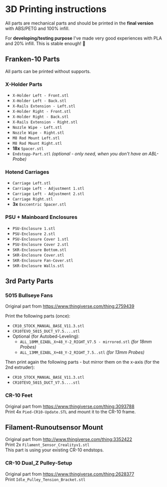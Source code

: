 # 3D Printing instructions

All parts are mechanical parts and should be printed in the **final version** with ABS/PETG and 100% infill.

For **developing/testing purpose** I've made very good experiences with PLA and 20% infill. This is stable enough! :grimacing:



## Franken-10 Parts

All parts can be printed without supports.  

### X-Holder Parts
- `X-Holder Left - Front.stl`
- `X-Holder Left - Back.stl`
- `X-Rails Extension - Left.stl`
- `X-Holder Right - Front.stl`
- `X-Holder Right - Back.stl`
- `X-Rails Extension - Right.stl`
- `Nozzle Wipe - Left.stl`
- `Nozzle Wipe - Right.stl`
- `M8 Rod Mount Left.stl`
- `M8 Rod Mount Right.stl`
- **18x** `Spacer.stl`
- `Endstopp-Part.stl` *(optional - only need, when you don't have an ABL-Probe)*

### Hotend Carriages
- `Carriage Left.stl`
- `Carriage Left - Adjustment 1.stl`
- `Carriage Left - Adjustment 2.stl`
- `Carriage Right.stl`
- **3x** `Exccentric Spacer.stl`

### PSU + Mainboard Enclosures
- `PSU-Enclosure 1.stl`
- `PSU-Enclosure 2.stl`
- `PSU-Enclosure Cover 1.stl`
- `PSU-Enclosure Cover 2.stl`
- `SKR-Enclosure Bottom.stl`
- `SKR-Enclosure Cover.stl`
- `SKR-Enclosure Fan-Cover.stl`
- `SKR-Enclosure Walls.stl`

## 3rd Party Parts
### 5015 Bullseye Fans
Original part from https://www.thingiverse.com/thing:2759439

Print the following parts (once):
- `CR10_STOCK_MANUAL_BASE_V11.3.stl`
- `CR10TEVO_5015_DUCT_V7.5....stl`
- Optional (for Autobed-Leveling):
  - `ALL_18MM_EZABL_X+48_Y-2_RIGHT_V7.5 - mirrored.stl` *(for 18mm Probes)*
  - `ALL_13MM_EZABL_X+48_Y-2_RIGHT_7.5..stl` *(for 13mm Probes)*

Then print again the following parts - but mirror them on the x-axis (for the 2nd extruder):
- `CR10_STOCK_MANUAL_BASE_V11.3.stl`
- `CR10TEVO_5015_DUCT_V7.5....stl`

### CR-10 Feet
Original part from https://www.thingiverse.com/thing:3093788  
Print 4x `Pied-CR10-Update.STL` and mount it to the CR-10 frame.

## Filament-Runoutsensor Mount
Original part from http://www.thingiverse.com/thing:3352422  
Print 2x `Filament_Sensor_Crealityv1.stl`  
This part is using your existing CR-10 endstops.

### CR-10 Dual_Z Pulley-Setup
Original part from https://www.thingiverse.com/thing:2628377  
Print `Idle_Pulley_Tension_Bracket.stl`
